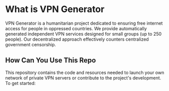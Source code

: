 # What is VPN Generator

VPN Generator is a humanitarian project dedicated to ensuring free internet access for people in oppressed countries. We provide automatically generated independent VPN services designed for small groups (up to 250 people). Our decentralized approach effectively counters centralized government censorship.

## How Can You Use This Repo

This repository contains the code and resources needed to launch your own network of private VPN servers or contribute to the project's development. To get started:

